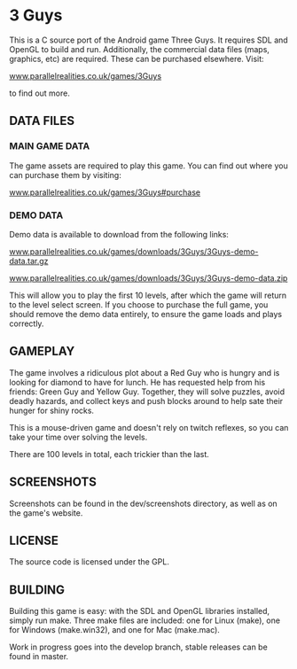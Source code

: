 # 3 Guys

This is a C source port of the Android game Three Guys. It requires SDL and OpenGL to build and run. Additionally, the commercial data files (maps, graphics, etc) are required. These can be purchased elsewhere. Visit:

www.parallelrealities.co.uk/games/3Guys

to find out more.

## DATA FILES

### MAIN GAME DATA

The game assets are required to play this game. You can find out where you can purchase them by visiting:

www.parallelrealities.co.uk/games/3Guys#purchase

### DEMO DATA

Demo data is available to download from the following links:

www.parallelrealities.co.uk/games/downloads/3Guys/3Guys-demo-data.tar.gz

www.parallelrealities.co.uk/games/downloads/3Guys/3Guys-demo-data.zip

This will allow you to play the first 10 levels, after which the game will return to the level select screen. If you choose to purchase the full game, you should remove the demo data entirely, to ensure the game loads and plays correctly.

## GAMEPLAY

The game involves a ridiculous plot about a Red Guy who is hungry and is looking for diamond to have for lunch. He has requested help from his friends: Green Guy and Yellow Guy. Together, they will solve puzzles, avoid deadly hazards, and collect keys and push blocks around to help sate their hunger for shiny rocks.

This is a mouse-driven game and doesn't rely on twitch reflexes, so you can take your time over solving the levels.

There are 100 levels in total, each trickier than the last.

## SCREENSHOTS

Screenshots can be found in the dev/screenshots directory, as well as on the game's website.

## LICENSE

The source code is licensed under the GPL.

## BUILDING

Building this game is easy: with the SDL and OpenGL libraries installed, simply run make. Three make files are included: one for Linux (make), one for Windows (make.win32), and one for Mac (make.mac).

Work in progress goes into the develop branch, stable releases can be found in master.
